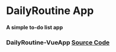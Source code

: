 # DailyRoutine App

#### A simple to-do list app



### DailyRoutine-VueApp [Source Code](https://github.com/KhaledTolba/DailyRoutine-VueApp.git)
